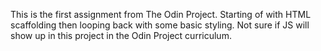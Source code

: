 This is the first assignment from The Odin Project.  Starting of with HTML scaffolding then looping back with some basic styling. Not sure if JS will show up in this project in the Odin Project curriculum.  